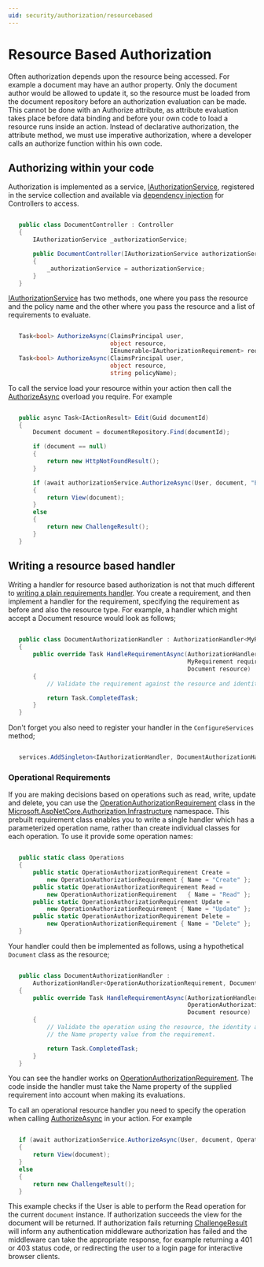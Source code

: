 ```yaml
---
uid: security/authorization/resourcebased
---
```

<a name=security-authorization-resource-based></a>

# Resource Based Authorization

Often authorization depends upon the resource being accessed. For example a document may have an author property. Only the document author would be allowed to update it, so the resource must be loaded from the document repository before an authorization evaluation can be made. This cannot be done with an Authorize attribute, as attribute evaluation takes place before data binding and before your own code to load a resource runs inside an action. Instead of declarative authorization, the attribute method, we must use imperative authorization, where a developer calls an authorize function within his own code.

## Authorizing within your code

Authorization is implemented as a service, [IAuthorizationService](http://docs.asp.net/projects/api/en/latest/autoapi/Microsoft/AspNetCore/Authorization/IAuthorizationService/index.html.md#Microsoft.AspNetCore.Authorization.IAuthorizationService), registered in the service collection and available via [dependency injection](../../fundamentals/dependency-injection.md#fundamentals-dependency-injection) for Controllers to access.

````csharp

   public class DocumentController : Controller
   {
       IAuthorizationService _authorizationService;

       public DocumentController(IAuthorizationService authorizationService)
       {
           _authorizationService = authorizationService;
       }
   }
   ````

[IAuthorizationService](http://docs.asp.net/projects/api/en/latest/autoapi/Microsoft/AspNetCore/Authorization/IAuthorizationService/index.html.md#Microsoft.AspNetCore.Authorization.IAuthorizationService) has two methods, one where you pass the resource and the policy name and the other where you pass the resource and a list of requirements to evaluate.

````csharp

   Task<bool> AuthorizeAsync(ClaimsPrincipal user,
                             object resource,
                             IEnumerable<IAuthorizationRequirement> requirements);
   Task<bool> AuthorizeAsync(ClaimsPrincipal user,
                             object resource,
                             string policyName);
   ````

<a name=security-authorization-resource-based-imperative></a>

To call the service load your resource within your action then call the [AuthorizeAsync](http://docs.asp.net/projects/api/en/latest/autoapi/Microsoft/AspNetCore/Authorization/IAuthorizationService/index.html.md#Microsoft.AspNetCore.Authorization.IAuthorizationService.AuthorizeAsync) overload you require. For example

````csharp

   public async Task<IActionResult> Edit(Guid documentId)
   {
       Document document = documentRepository.Find(documentId);

       if (document == null)
       {
           return new HttpNotFoundResult();
       }

       if (await authorizationService.AuthorizeAsync(User, document, "EditPolicy"))
       {
           return View(document);
       }
       else
       {
           return new ChallengeResult();
       }
   }
   ````

## Writing a resource based handler

Writing a handler for resource based authorization is not that much different to [writing a plain requirements handler](policies.md#security-authorization-policies-based-authorization-handler). You create a requirement, and then implement a handler for the requirement, specifying the requirement as before and also the resource type. For example, a handler which might accept a Document resource would look as follows;

````csharp

   public class DocumentAuthorizationHandler : AuthorizationHandler<MyRequirement, Document>
   {
       public override Task HandleRequirementAsync(AuthorizationHandlerContext context,
                                                   MyRequirement requirement,
                                                   Document resource)
       {
           // Validate the requirement against the resource and identity.

           return Task.CompletedTask;
       }
   }
   ````

Don't forget you also need to register your handler in the `ConfigureServices` method;

````csharp

   services.AddSingleton<IAuthorizationHandler, DocumentAuthorizationHandler>();
   ````

### Operational Requirements

If you are making decisions based on operations such as read, write, update and delete, you can use the [OperationAuthorizationRequirement](http://docs.asp.net/projects/api/en/latest/autoapi/Microsoft/AspNetCore/Authorization/Infrastructure/OperationAuthorizationRequirement/index.html.md#Microsoft.AspNetCore.Authorization.Infrastructure.OperationAuthorizationRequirement) class in the [Microsoft.AspNetCore.Authorization.Infrastructure](http://docs.asp.net/projects/api/en/latest/autoapi/Microsoft/AspNetCore/Authorization/Infrastructure/index.html.md#Microsoft.AspNetCore.Authorization.Infrastructure) namespace. This prebuilt requirement class enables you to write a single handler which has a parameterized operation name, rather than create individual classes for each operation. To use it provide some operation names:

````csharp

   public static class Operations
   {
       public static OperationAuthorizationRequirement Create =
           new OperationAuthorizationRequirement { Name = "Create" };
       public static OperationAuthorizationRequirement Read =
           new OperationAuthorizationRequirement   { Name = "Read" };
       public static OperationAuthorizationRequirement Update =
           new OperationAuthorizationRequirement { Name = "Update" };
       public static OperationAuthorizationRequirement Delete =
           new OperationAuthorizationRequirement { Name = "Delete" };
   }
   ````

Your handler could then be implemented as follows, using a hypothetical `Document` class as the resource;

````csharp

   public class DocumentAuthorizationHandler :
       AuthorizationHandler<OperationAuthorizationRequirement, Document>
   {
       public override Task HandleRequirementAsync(AuthorizationHandlerContext context,
                                                   OperationAuthorizationRequirement requirement,
                                                   Document resource)
       {
           // Validate the operation using the resource, the identity and
           // the Name property value from the requirement.

           return Task.CompletedTask;
       }
   }
   ````

You can see the handler works on [OperationAuthorizationRequirement](http://docs.asp.net/projects/api/en/latest/autoapi/Microsoft/AspNetCore/Authorization/Infrastructure/OperationAuthorizationRequirement/index.html.md#Microsoft.AspNetCore.Authorization.Infrastructure.OperationAuthorizationRequirement). The code inside the handler must take the Name property of the supplied requirement into account when making its evaluations.

To call an operational resource handler you need to specify the operation when calling [AuthorizeAsync](http://docs.asp.net/projects/api/en/latest/autoapi/Microsoft/AspNetCore/Authorization/IAuthorizationService/index.html.md#Microsoft.AspNetCore.Authorization.IAuthorizationService.AuthorizeAsync) in your action. For example

````csharp

   if (await authorizationService.AuthorizeAsync(User, document, Operations.Read))
   {
       return View(document);
   }
   else
   {
       return new ChallengeResult();
   }
   ````

This example checks if the User is able to perform the Read operation for the current `document` instance. If authorization succeeds the view for the document will be returned. If authorization fails returning [ChallengeResult](http://docs.asp.net/projects/api/en/latest/autoapi/Microsoft/AspNetCore/Mvc/ChallengeResult/index.html.md#Microsoft.AspNetCore.Mvc.ChallengeResult) will inform any authentication middleware authorization has failed and the middleware can take the appropriate response, for example returning a 401 or 403 status code, or redirecting the user to a login page for interactive browser clients.
